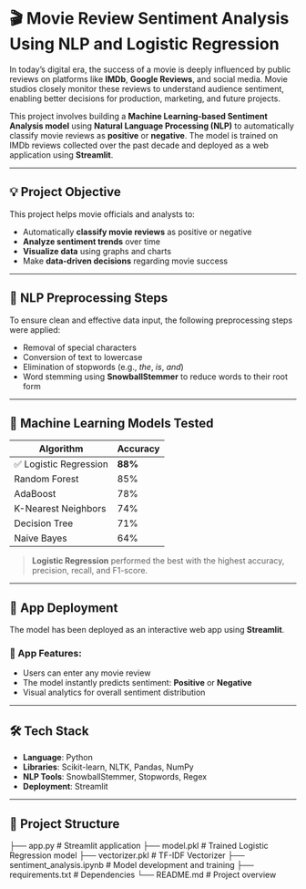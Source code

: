 # 🎬 Movie Review Sentiment Analysis Using NLP and Logistic Regression

In today’s digital era, the success of a movie is deeply influenced by public reviews on platforms like **IMDb**, **Google Reviews**, and social media. Movie studios closely monitor these reviews to understand audience sentiment, enabling better decisions for production, marketing, and future projects.

This project involves building a **Machine Learning-based Sentiment Analysis model** using **Natural Language Processing (NLP)** to automatically classify movie reviews as **positive** or **negative**. The model is trained on IMDb reviews collected over the past decade and deployed as a web application using **Streamlit**.

---

## 💡 Project Objective

This project helps movie officials and analysts to:

- Automatically **classify movie reviews** as positive or negative
- **Analyze sentiment trends** over time
- **Visualize data** using graphs and charts
- Make **data-driven decisions** regarding movie success

---

## 🧹 NLP Preprocessing Steps

To ensure clean and effective data input, the following preprocessing steps were applied:

- Removal of special characters  
- Conversion of text to lowercase  
- Elimination of stopwords (e.g., *the*, *is*, *and*)  
- Word stemming using **SnowballStemmer** to reduce words to their root form  

---

## 🤖 Machine Learning Models Tested

| Algorithm              | Accuracy |
|------------------------|----------|
| ✅ Logistic Regression | **88%**   |
| Random Forest          | 85%       |
| AdaBoost               | 78%       |
| K-Nearest Neighbors    | 74%       |
| Decision Tree          | 71%       |
| Naive Bayes            | 64%       |

> **Logistic Regression** performed the best with the highest accuracy, precision, recall, and F1-score.

---

## 🚀 App Deployment

The model has been deployed as an interactive web app using **Streamlit**.

### 🔧 App Features:
- Users can enter any movie review
- The model instantly predicts sentiment: **Positive** or **Negative**
- Visual analytics for overall sentiment distribution

---

## 🛠️ Tech Stack

- **Language**: Python  
- **Libraries**: Scikit-learn, NLTK, Pandas, NumPy  
- **NLP Tools**: SnowballStemmer, Stopwords, Regex  
- **Deployment**: Streamlit  

---

## 📁 Project Structure

 ├── app.py # Streamlit application
 ├── model.pkl # Trained Logistic Regression model
 ├── vectorizer.pkl # TF-IDF Vectorizer
 ├── sentiment_analysis.ipynb # Model development and training
 ├── requirements.txt # Dependencies
 └── README.md # Project overview
